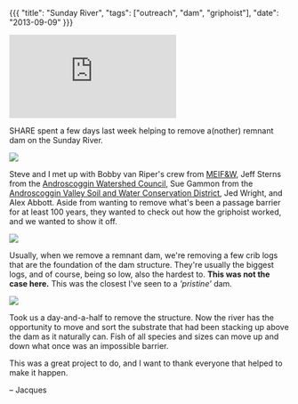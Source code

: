{{{
	"title": "Sunday River",
	"tags": ["outreach", "dam", "griphoist"],
	"date": "2013-09-09"
}}}

<iframe frameBorder='0' src='http://a.tiles.mapbox.com/v3/jacques.map-612s2qsj.html#18/44.501263268966625/-70.92153042554855'></iframe>

SHARE spent a few days last week helping to remove a(nother) remnant dam on the Sunday River. 

![](https://s3.amazonaws.com/salmonhabitat.org/posts/sundayRiver-good_morning.png)

Steve and I met up with Bobby van Riper's crew from [MEIF&W](http://www.maine.gov/ifw/), Jeff Sterns from the [Androscoggin Watershed Council](http://arwc.camp7.org/), Sue Gammon from the [Androscoggin Valley Soil and  Water Conservation District](http://www.androscogginswcd.org/), Jed Wright, and Alex Abbott. Aside from wanting to remove what's been a passage barrier for at least 100 years, they wanted to check out how the griphoist worked, and we wanted to show it off.

![](https://s3.amazonaws.com/salmonhabitat.org/posts/sundayRiver-dam.png)

Usually, when we remove a remnant dam, we're removing a few crib logs that are the foundation of the dam structure. They're usually the biggest logs, and of course, being so low, also the hardest to. **This was not the case here.** This was the closest I've seen to a *'pristine'* dam.

![](https://s3.amazonaws.com/salmonhabitat.org/posts/sundayRiver-no_dam.png)

Took us a day-and-a-half to remove the structure. Now the river has the opportunity to move and sort the substrate that had been stacking up above the dam as it naturally can. Fish of all species and sizes can move up and down what once was an impossible barrier.

This was a great project to do, and I want to thank everyone that helped to make it happen.

– Jacques
